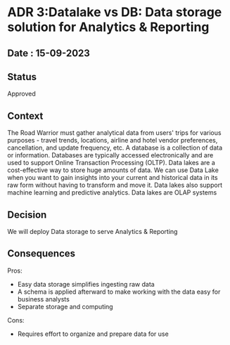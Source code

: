 # ADR 3:Datalake vs DB: Data storage solution for Analytics & Reporting
## Date : 15-09-2023
## Status
Approved

## Context 
The Road Warrior must gather analytical data from users' trips for various purposes - travel trends, locations, airline and hotel vendor preferences, cancellation, and update frequency, etc.
A database is a collection of data or information. Databases are typically accessed electronically and are used to support Online Transaction Processing (OLTP).
Data lakes are a cost-effective way to store huge amounts of data. We can use Data Lake when you want to gain insights into your current and historical data in its raw form without having to transform and move it. Data lakes also support machine learning and predictive analytics.
Data lakes are OLAP systems 


## Decision 
We will deploy Data storage to serve Analytics & Reporting 

## Consequences
Pros:
- Easy data storage simplifies ingesting raw data
- A schema is applied afterward to make working with the data easy for business analysts
- Separate storage and computing

Cons:
- Requires effort to organize and prepare data for use
